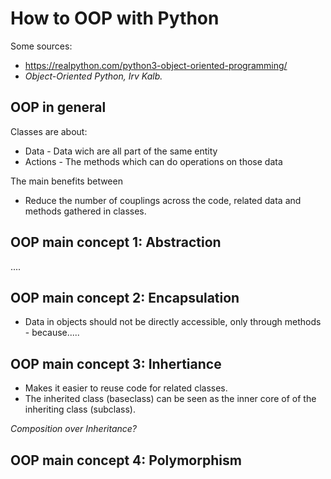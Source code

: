 # How to OOP with Python

Some sources:
* https://realpython.com/python3-object-oriented-programming/
* *Object-Oriented Python, Irv Kalb.*

## OOP in general

Classes are about:
* Data - Data wich are all part of the same entity
* Actions - The methods which can do operations on those data

The main benefits between
* Reduce the number of couplings across the code, related data and methods gathered in classes.

## OOP main concept 1: Abstraction
....

## OOP main concept 2: Encapsulation
* Data in objects should not be directly accessible, only through methods - because.....

## OOP main concept 3: Inhertiance
* Makes it easier to reuse code for related classes.
* The inherited class (baseclass) can be seen as the inner core of of the inheriting class (subclass).


*Composition over Inheritance?*

## OOP main concept 4: Polymorphism
